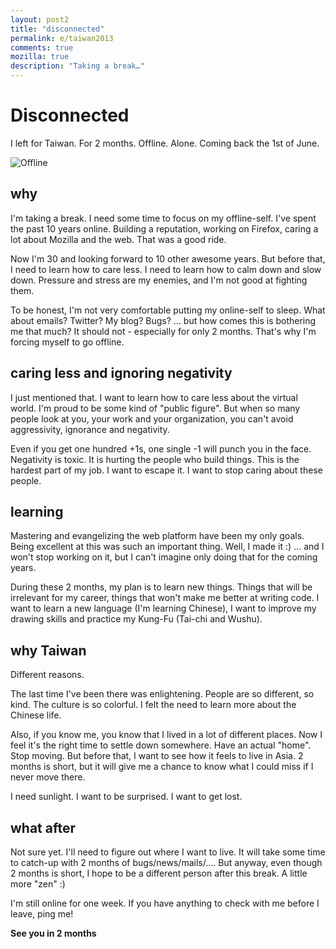 ```yaml
---
layout: post2
title: "disconnected"
permalink: e/taiwan2013
comments: true
mozilla: true
description: "Taking a break…"
---
```


# Disconnected

I left for Taiwan. For 2 months. Offline. Alone.
Coming back the 1st of June.

![Offline](http://i.imgur.com/qKJkDdO.png)

## why

I'm taking a break. I need some time to focus on my offline-self. I've spent the past 10 years online.
Building a reputation, working on Firefox, caring a lot about Mozilla and the web. That was
a good ride.

Now I'm 30 and looking forward to 10 other awesome years. But before that, I need to learn how
to care less. I need to learn how to calm down and slow down. Pressure and stress are my enemies,
and I'm not good at fighting them.

To be honest, I'm not very comfortable putting my online-self to sleep. What about emails?
Twitter? My blog? Bugs? … but how comes this is bothering me that much? It should not - especially for
only 2 months. That's why I'm forcing myself to go offline.

## caring less and ignoring negativity

I just mentioned that. I want to learn how to care less about the virtual world. I'm proud to be some
kind of "public figure". But when so many people look at you, your work and your organization, you can't
avoid aggressivity, ignorance and negativity.

Even if you get one hundred +1s, one single -1 will
punch you in the face. Negativity is toxic. It is hurting the people who build things. This is the
hardest part of my job. I want to escape it. I want to stop caring about these people.

## learning

Mastering and evangelizing the web platform have been my only goals. Being excellent at this was
such an important thing. Well, I made it :) … and I won't stop working on it, but I can't imagine
only doing that for the coming years.

During these 2 months, my plan is to learn new things. Things that will be irrelevant for my career,
things that won't make me better at writing code. I want to learn a new language (I'm learning Chinese),
I want to improve my drawing skills and practice my Kung-Fu (Tai-chi and Wushu).

## why Taiwan

Different reasons.

The last time I've been there was enlightening. People are so different, so kind.
The culture is so colorful. I felt the need to learn more about the Chinese life.

Also, if you know me, you know that I lived in a lot of different places. Now I feel it's the right
time to settle down somewhere. Have an actual "home". Stop moving. But before that, I want to see
how it feels to live in Asia. 2 months is short, but it will give me a chance to know what I could
miss if I never move there.

I need sunlight. I want to be surprised. I want to get lost.

## what after

Not sure yet. I'll need to figure out where I want to live. It will take some time to catch-up
with 2 months of bugs/news/mails/…. But anyway, even though 2 months is short, I hope to be a
different person after this break. A little more "zen" :)

I'm still online for one week. If you have anything to check with me before I leave, ping me!

**See you in 2 months**

